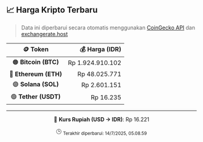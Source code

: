 

<!-- HARGA_KRIPTO -->
## 📈 Harga Kripto Terbaru

> Data ini diperbarui secara otomatis menggunakan [CoinGecko API](https://www.coingecko.com/) dan [exchangerate.host](https://exchangerate.host/)

<div align="center">

| 🪙 Token | 💰 Harga (IDR) |
|:------:|---------------:|
| 🟠 **Bitcoin (BTC)**   | Rp 1.924.910.102 |
| 🔵 **Ethereum (ETH)**  | Rp 48.025.771 |
| 🟣 **Solana (SOL)**    | Rp 2.601.151 |
| 🟢 **Tether (USDT)**   | Rp 16.235 |

---

💱 **Kurs Rupiah (USD → IDR)**: Rp 16.221

🕒 <sub>Terakhir diperbarui: 14/7/2025, 05.08.59</sub>

</div>
<!-- /HARGA_KRIPTO -->